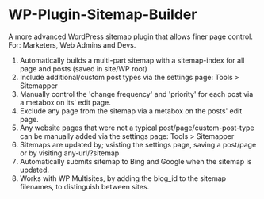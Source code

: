 # WP-Plugin-Sitemap-Builder
A more advanced WordPress sitemap plugin that allows finer page control. For: Marketers, Web Admins and Devs.

1. Automatically builds a multi-part sitemap with a sitemap-index for all page and posts (saved in site/WP root)
2. Include additional/custom post types via the settings page: Tools > Sitemapper
3. Manually control the 'change frequency' and 'priority' for each post via a metabox on its' edit page.
4. Exclude any page from the sitemap via a metabox on the posts' edit page.
5. Any website pages that were not a typical post/page/custom-post-type can be manually added via the settings page: Tools > Sitemapper
6. Sitemaps are updated by; vsisting the settings page, saving a post/page or by visiting any-url/?sitemap
7. Automatically submits sitemap to Bing and Google when the sitemap is updated.
8. Works with WP Multisites, by adding the blog_id to the sitemap filenames, to distinguish between sites.
